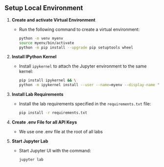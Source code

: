 ## Setup Local Environment 

1. **Create and activate Virtual Environment**
   - Run the following command to create a virtual environment:
     ```sh
     python -m venv myenv
     source myenv/bin/activate
     python -m pip install --upgrade pip setuptools wheel
     ```
2. **Install IPython Kernel**
    - Install `ipykernel` to attach the Jupyter environment to the same kernel:
      ```sh
      pip install ipykernel && \
      python -m ipykernel install --user --name=myenv --display-name "My env"
      ```

3. **Install Lab Requirements**
   - Install the lab requirements specified in the `requirements.txt` file:
     ```sh
     pip install -r requirements.txt
     ```
4. **Create .env File for all API Keys**
    - We use one .env file at the root of all labs
   
5. **Start Jupyter Lab**
   - Start Jupyter UI with the command:
     ```sh
     jupyter lab
     ```


